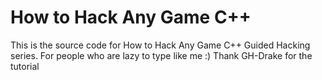 # How to Hack Any Game C++

This is the source code for How to Hack Any Game C++ Guided Hacking series. For people who are lazy to type like me :)
Thank GH-Drake for the tutorial
